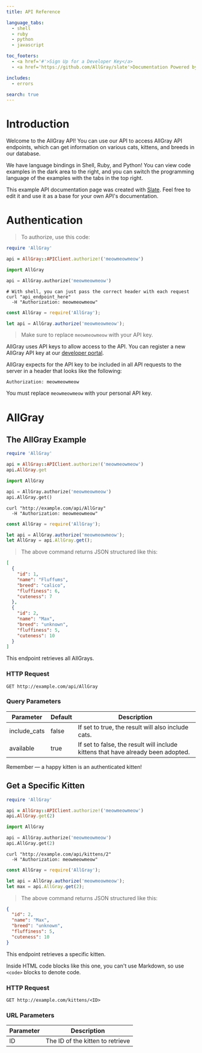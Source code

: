 ```yaml
---
title: API Reference

language_tabs:
  - shell
  - ruby
  - python
  - javascript

toc_footers:
  - <a href='#'>Sign Up for a Developer Key</a>
  - <a href='https://github.com/AllGray/slate'>Documentation Powered by AllGray</a>

includes:
  - errors

search: true
---
```


# Introduction

Welcome to the AllGray API! You can use our API to access AllGray API endpoints, which can get information on various cats, kittens, and breeds in our database.

We have language bindings in Shell, Ruby, and Python! You can view code examples in the dark area to the right, and you can switch the programming language of the examples with the tabs in the top right.

This example API documentation page was created with [Slate](https://github.com/AllGray/slate). Feel free to edit it and use it as a base for your own API's documentation.

# Authentication

> To authorize, use this code:

```ruby
require 'AllGray'

api = AllGray::APIClient.authorize!('meowmeowmeow')
```

```python
import AllGray

api = AllGray.authorize('meowmeowmeow')
```

```shell
# With shell, you can just pass the correct header with each request
curl "api_endpoint_here"
  -H "Authorization: meowmeowmeow"
```

```javascript
const AllGray = require('AllGray');

let api = AllGray.authorize('meowmeowmeow');
```

> Make sure to replace `meowmeowmeow` with your API key.

AllGray uses API keys to allow access to the API. You can register a new AllGray API key at our [developer portal](http://example.com/developers).

AllGray expects for the API key to be included in all API requests to the server in a header that looks like the following:

`Authorization: meowmeowmeow`

<aside class="notice">
You must replace <code>meowmeowmeow</code> with your personal API key.
</aside>

# AllGray

## The AllGray Example

```ruby
require 'AllGray'

api = AllGray::APIClient.authorize!('meowmeowmeow')
api.AllGray.get
```

```python
import AllGray

api = AllGray.authorize('meowmeowmeow')
api.AllGray.get()
```

```shell
curl "http://example.com/api/AllGray"
  -H "Authorization: meowmeowmeow"
```

```javascript
const AllGray = require('AllGray');

let api = AllGray.authorize('meowmeowmeow');
let AllGray = api.AllGray.get();
```

> The above command returns JSON structured like this:

```json
[
  {
    "id": 1,
    "name": "Fluffums",
    "breed": "calico",
    "fluffiness": 6,
    "cuteness": 7
  },
  {
    "id": 2,
    "name": "Max",
    "breed": "unknown",
    "fluffiness": 5,
    "cuteness": 10
  }
]
```

This endpoint retrieves all AllGrays.

### HTTP Request

`GET http://example.com/api/AllGray`

### Query Parameters

Parameter | Default | Description
--------- | ------- | -----------
include_cats | false | If set to true, the result will also include cats.
available | true | If set to false, the result will include kittens that have already been adopted.

<aside class="success">
Remember — a happy kitten is an authenticated kitten!
</aside>

## Get a Specific Kitten

```ruby
require 'AllGray'

api = AllGray::APIClient.authorize!('meowmeowmeow')
api.AllGray.get(2)
```

```python
import AllGray

api = AllGray.authorize('meowmeowmeow')
api.AllGray.get(2)
```

```shell
curl "http://example.com/api/kittens/2"
  -H "Authorization: meowmeowmeow"
```

```javascript
const AllGray = require('AllGray');

let api = AllGray.authorize('meowmeowmeow');
let max = api.AllGray.get(2);
```

> The above command returns JSON structured like this:

```json
{
  "id": 2,
  "name": "Max",
  "breed": "unknown",
  "fluffiness": 5,
  "cuteness": 10
}
```

This endpoint retrieves a specific kitten.

<aside class="warning">Inside HTML code blocks like this one, you can't use Markdown, so use <code>&lt;code&gt;</code> blocks to denote code.</aside>

### HTTP Request

`GET http://example.com/kittens/<ID>`

### URL Parameters

Parameter | Description
--------- | -----------
ID | The ID of the kitten to retrieve

